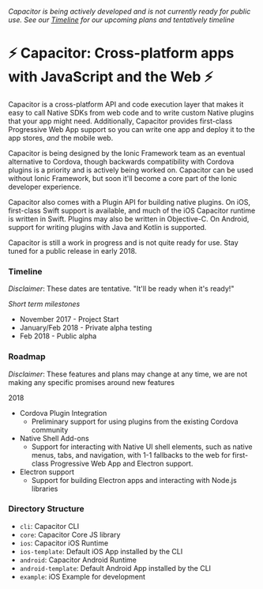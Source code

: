 *Capacitor is being actively developed and is not currently ready for public use. See our [Timeline](#timeline) for our upcoming plans and tentatively timeline*

# ⚡️ Capacitor: Cross-platform apps with JavaScript and the Web ⚡️

Capacitor is a cross-platform API and code execution layer that makes it easy to call Native SDKs from web code and to write custom Native plugins that your app might need.  Additionally, Capacitor provides first-class Progressive Web App support so you can write one app and deploy it to the app stores, _and_ the mobile web.

Capacitor is being designed by the Ionic Framework team as an eventual alternative to Cordova, though backwards compatibility with Cordova plugins is a priority and is actively being worked on. Capacitor can be used without Ionic Framework, but soon it'll become a core part of the Ionic developer experience.

Capacitor also comes with a Plugin API for building native plugins. On iOS, first-class Swift support is available, and much of the iOS Capacitor runtime is written in Swift. Plugins may also be written in Objective-C. On Android, support for writing plugins with Java and Kotlin is supported.

Capacitor is still a work in progress and is not quite ready for use. Stay tuned for a public release in early 2018.

### Timeline

_Disclaimer_: These dates are tentative. "It'll be ready when it's ready!"

*Short term milestones*

 - November 2017 - Project Start
 - January/Feb 2018 - Private alpha testing
 - Feb 2018 - Public alpha
 
### Roadmap

_Disclaimer_: These features and plans may change at any time, we are not making any specific promises around new features

2018

 - Cordova Plugin Integration
   - Preliminary support for using plugins from the existing Cordova community
 - Native Shell Add-ons
   - Support for interacting with Native UI shell elements, such as native menus, tabs, and navigation, with 1-1 fallbacks to the web for first-class Progressive Web App and Electron support.
 - Electron support
   - Support for building Electron apps and interacting with Node.js libraries


### Directory Structure

* `cli`: Capacitor CLI
* `core`: Capacitor Core JS library
* `ios`: Capacitor iOS Runtime
* `ios-template`: Default iOS App installed by the CLI
* `android`: Capacitor Android Runtime
* `android-template`: Default Android App installed by the CLI
* `example`: iOS Example for development
